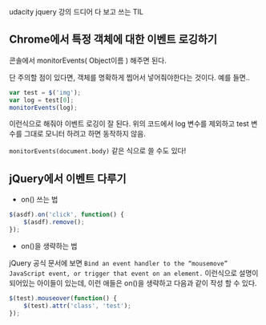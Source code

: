 udacity jquery 강의 드디어 다 보고 쓰는 TIL

## Chrome에서 특정 객체에 대한 이벤트 로깅하기
콘솔에서 monitorEvents( Object이름 ) 해주면 된다.

단 주의할 점이 있다면, 객체를 명확하게 찝어서 넣어줘야한다는 것이다. 예를 들면..
```javascript
var test = $('img');
var log = test[0];
monitorEvents(log);
```
이런식으로 해줘야 이벤트 로깅이 잘 된다. 위의 코드에서 log 변수를 제외하고 test 변수를 그대로 모니터 하려고 하면 동작하지 않음.

`monitorEvents(document.body)` 같은 식으로 쓸 수도 있다!

## jQuery에서 이벤트 다루기
* on() 쓰는 법
```javascript
$(asdf).on('click', function() {
    $(asdf).remove();
});
```
* on()을 생략하는 법

jQuery 공식 문서에 보면 `Bind an event handler to the “mousemove” JavaScript event, or trigger that event on an element.` 이런식으로 설명이 되어있는 아이들이 있는데, 이런 애들은 on()을 생략하고 다음과 같이 작성 할 수 있다.

```javascript
$(test).mouseover(function() {
    $(test).attr('class', 'test');
});